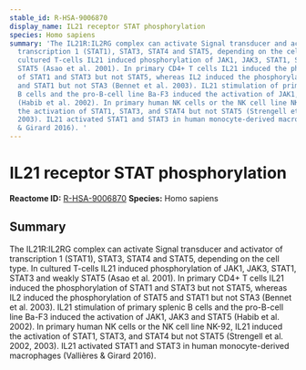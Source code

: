 ```yaml
---
stable_id: R-HSA-9006870
display_name: IL21 receptor STAT phosphorylation
species: Homo sapiens
summary: 'The IL21R:IL2RG complex can activate Signal transducer and activator of
  transcription 1 (STAT1), STAT3, STAT4 and STAT5, depending on the cell type. In
  cultured T-cells IL21 induced phosphorylation of JAK1, JAK3, STAT1, STAT3 and weakly
  STAT5 (Asao et al. 2001). In primary CD4+ T cells IL21 induced the phosphorylation
  of STAT1 and STAT3 but not STAT5, whereas IL2 induced the phosphorylation of STAT5
  and STAT1 but not STA3 (Bennet et al. 2003). IL21 stimulation of primary splenic
  B cells and the pro-B-cell line Ba-F3 induced the activation of JAK1, JAK3 and STAT5
  (Habib et al. 2002). In primary human NK cells or the NK cell line NK-92, IL21 induced
  the activation of STAT1, STAT3, and STAT4 but not STAT5 (Strengell et al. 2002,
  2003). IL21 activated STAT1 and STAT3 in human monocyte-derived macrophages (Vallières
  & Girard 2016). '
---
```


# IL21 receptor STAT phosphorylation
**Reactome ID:** [R-HSA-9006870](https://reactome.org/content/detail/R-HSA-9006870)
**Species:** Homo sapiens

## Summary

The IL21R:IL2RG complex can activate Signal transducer and activator of transcription 1 (STAT1), STAT3, STAT4 and STAT5, depending on the cell type. In cultured T-cells IL21 induced phosphorylation of JAK1, JAK3, STAT1, STAT3 and weakly STAT5 (Asao et al. 2001). In primary CD4+ T cells IL21 induced the phosphorylation of STAT1 and STAT3 but not STAT5, whereas IL2 induced the phosphorylation of STAT5 and STAT1 but not STA3 (Bennet et al. 2003). IL21 stimulation of primary splenic B cells and the pro-B-cell line Ba-F3 induced the activation of JAK1, JAK3 and STAT5 (Habib et al. 2002). In primary human NK cells or the NK cell line NK-92, IL21 induced the activation of STAT1, STAT3, and STAT4 but not STAT5 (Strengell et al. 2002, 2003). IL21 activated STAT1 and STAT3 in human monocyte-derived macrophages (Vallières & Girard 2016). 
